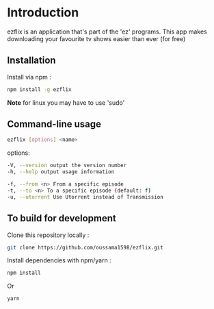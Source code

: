 # Introduction

ezflix is an application that's part of the 'ez' programs. This app makes downloading your favourite tv shows easier than ever (for free)

## Installation

Install via npm :

```bash
npm install -g ezflix
```

**Note** for linux you may have to use 'sudo'

## Command-line usage

```bash
ezflix [options] <name>
```

options:

```bash
-V, --version output the version number
-h, --help output usage information

-f, --from <n> From a specific episode
-t, --to <n> To a specific episode (default: f)
-u, --utorrent Use Utorrent instead of Transmission
```

## To build for development

Clone this repository locally :

```bash
git clone https://github.com/oussama1598/ezflix.git
```

Install dependencies with npm/yarn :

```bash
npm install
```

Or

```bash
yarn
```
